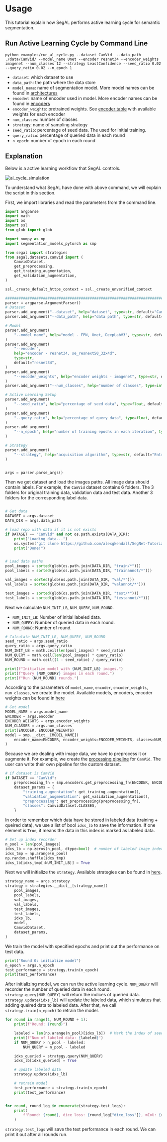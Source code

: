 # Usage

This tutorial explain how SegAL performs active learning cycle for semantic segmentation.


## Run Active Learning Cycle by Command Line

```
python examples/run_al_cycle.py --dataset CamVid  --data_path ./data/CamVid/ --model_name Unet --encoder resnet34 --encoder_weights imagenet --num_classes 12 --strategy LeastConfidence --seed_ratio 0.02 --query_ratio 0.02 --n_epoch 1
```

- `dataset`: which dataset to use
- `data_path`: the path where the data store
- `model_name`: name of segmentation model. More model names can be found in [architectures](https://github.com/qubvel/segmentation_models.pytorch#architectures-)
- `encoder`: name of encoder used in model. More encoder names can be found in [encoders](https://github.com/qubvel/segmentation_models.pytorch#encoders-)
- `encoder_weights`: pretrained weights. See [encoder table](https://github.com/qubvel/segmentation_models.pytorch#encoders-) with available weights for each encoder
- `num_classes`: number of classes
- `strategy`: name of sampling strategy
- `seed_ratio`: percentage of seed data. The  used for initial training. 
- `query_ratio`: percentage of queried data in each round
- `n_epoch`: number of epoch in each round

## Explanation

Below is a active learning workflow that SegAL controls.

![al_cycle_simulation](./images/al_cycle_simulation.png)


To understand what SegAL have done with above command, we will explain the script in this section. 

First, we import libraries and read the parameters from the command line.

```python
import argparse
import math
import os
import ssl
from glob import glob

import numpy as np
import segmentation_models_pytorch as smp

from segal import strategies
from segal.datasets.camvid import (
    CamvidDataset,
    get_preprocessing,
    get_training_augmentation,
    get_validation_augmentation,
)

ssl._create_default_https_context = ssl._create_unverified_context

###############################################################################
parser = argparse.ArgumentParser()
# Dataset
parser.add_argument("--dataset", help="dataset", type=str, default="CamVid")
parser.add_argument("--data_path", help="data path", type=str, default="./data/CamVid/")

# Model
parser.add_argument(
    "--model_name", help="model - FPN, Unet, DeepLabV3", type=str, default="Unet"
)
parser.add_argument(
    "--encoder",
    help="encoder - resnet34, se_resnext50_32x4d",
    type=str,
    default="resnet34",
)
parser.add_argument(
    "--encoder_weights", help="encoder weights - imagenet", type=str, default="imagenet"
)
parser.add_argument("--num_classes", help="number of classes", type=int, default=12)

# Active Learning Setup
parser.add_argument(
    "--seed_ratio", help="percentage of seed data", type=float, default=0.4
)
parser.add_argument(
    "--query_ratio", help="percentage of query data", type=float, default=0.4
)
parser.add_argument(
    "--n_epoch", help="number of training epochs in each iteration", type=int, default=2
)

# Strategy
parser.add_argument(
    "--strategy", help="acquisition algorithm", type=str, default="EntropySampling"
)


args = parser.parse_args()
```

Then we get dataset and load the images paths. All image data should contain labels. For example, the `CamVid` dataset contains 6 folders. The 3 folders for original training data, validation data and test data. Another 3 folders for the corresponding label data. 


```python

# Get data
DATASET = args.dataset
DATA_DIR = args.data_path

# load repo with data if it is not exists
if DATASET == "CamVid" and not os.path.exists(DATA_DIR):
    print("Loading data...")
    os.system("git clone https://github.com/alexgkendall/SegNet-Tutorial ./data")
    print("Done!")


# Load data paths
pool_images = sorted(glob(os.path.join(DATA_DIR, "train/*")))
pool_labels = sorted(glob(os.path.join(DATA_DIR, "trainannot/*")))

val_images = sorted(glob(os.path.join(DATA_DIR, "val/*")))
val_labels = sorted(glob(os.path.join(DATA_DIR, "valannot/*")))

test_images = sorted(glob(os.path.join(DATA_DIR, "test/*")))
test_labels = sorted(glob(os.path.join(DATA_DIR, "testannot/*")))
```

Next we calculate `NUM_INIT_LB`, `NUM_QUERY`, `NUM_ROUND`.

- `NUM_INIT_LB`: Number of initial labeled data.
- `NUM_QUERY`: Number of queried data in each round.
- `NUM_ROUND`: Number of round.

```python
# Calculate NUM_INIT_LB, NUM_QUERY, NUM_ROUND
seed_ratio = args.seed_ratio
query_ratio = args.query_ratio
NUM_INIT_LB = math.ceil(len(pool_images) * seed_ratio)
NUM_QUERY = math.ceil(len(pool_images) * query_ratio)
NUM_ROUND = math.ceil((1 - seed_ratio) / query_ratio)

print(f"Initialize model with {NUM_INIT_LB} images.")
print(f"Query {NUM_QUERY} images in each round.")
print(f"Run {NUM_ROUND} rounds.")
```

According to the parameters of `model_name`, `encoder`, `encoder_weights`, `num_classes`, we create the model. Available models, encoders, encoder weights can be found in [here](https://github.com/qubvel/segmentation_models.pytorch#-models-)


```python
# Get model
MODEL_NAME = args.model_name
ENCODER = args.encoder
ENCODER_WEIGHTS = args.encoder_weights
NUM_CLASSES = args.num_classes
print(ENCODER, ENCODER_WEIGHTS)
model = smp.__dict__[MODEL_NAME](
    encoder_name=ENCODER, encoder_weights=ENCODER_WEIGHTS, classes=NUM_CLASSES
)
```

Because we are dealing with image data, we have to preprocess it or augmente it. For example, we create the [processing pipeline](../segal/datasets/camvid.py) for `CamVid`. The user can write their own pipeline for the custom dataset.


```python
# if dataset is CamVid
if DATASET == "CamVid":
    preprocessing_fn = smp.encoders.get_preprocessing_fn(ENCODER, ENCODER_WEIGHTS)
    dataset_params = {
        "training_augmentation": get_training_augmentation(),
        "validation_augmentation": get_validation_augmentation(),
        "preprocessing": get_preprocessing(preprocessing_fn),
        "classes": CamvidDataset.CLASSES,
    }
```


In order to remember which data have be stored in labeled data (training + queired data), we use a list of bool `idxs_lb` to save the information. If one element is `True`, it means the data in this index is marked as labeled data.


```python
# Set up index recorder
n_pool = len(pool_images)
idxs_lb = np.zeros(n_pool, dtype=bool)  # number of labeled image index
idxs_tmp = np.arange(n_pool)
np.random.shuffle(idxs_tmp)
idxs_lb[idxs_tmp[:NUM_INIT_LB]] = True
```

Next we will initialize the `strategy`. Available strategies can be found in [here](../segal/strategies/__init__.py). 


```python
strategy_name = args.strategy
strategy = strategies.__dict__[strategy_name](
    pool_images,
    pool_labels,
    val_images,
    val_labels,
    test_images,
    test_labels,
    idxs_lb,
    model,
    CamvidDataset,
    dataset_params,
)
```

We train the model with specified epochs and print out the performance on test data. 

```python
print("Round 0: initialize model")
n_epoch = args.n_epoch
test_performance = strategy.train(n_epoch)
print(test_performance)
```

After initializing model, we can run the active learning cycle. `NUM_QUERY` will recorder the number of queried data in each round. `strategy.query(NUM_QUERY)` will return the indices of queried data. `strategy.update(idxs_lb)` will update the labeled data, which simulates that adding queired data to labeled data. After that, we call `strategy.train(n_epoch)` to retrain the model.

```python
for round in range(1, NUM_ROUND + 1):
    print(f"Round: {round}")

    labeled = len(np.arange(n_pool)[idxs_lb])  # Mark the index of seed data as labeled
    print(f"Num of labeled data: {labeled}")
    if NUM_QUERY > n_pool - labeled:
        NUM_QUERY = n_pool - labeled

    idxs_queried = strategy.query(NUM_QUERY)
    idxs_lb[idxs_queried] = True

    # update labeled data
    strategy.update(idxs_lb)

    # retrain model
    test_performance = strategy.train(n_epoch)
    print(test_performance)


for round, round_log in enumerate(strategy.test_logs):
    print(
        f'Round: {round}, dice loss: {round_log["dice_loss"]}, mIoU: {round_log["iou_score"]}'
    )

```

`strategy.test_logs` will save the test performance in each round. We can print it out after all rounds run. 